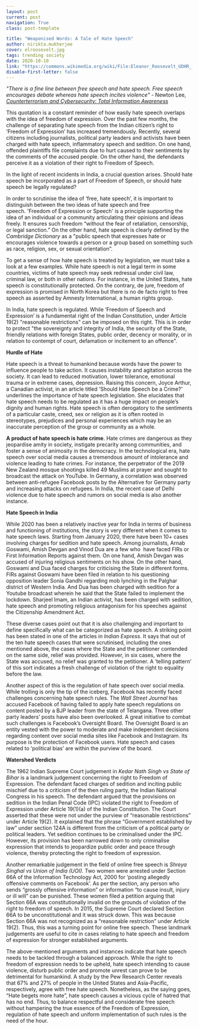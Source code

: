 ```yaml
---
layout: post
current: post
navigation: True
class: post-template

title: "Weaponised Words: A Tale of Hate Speech"
author: nirikta.mukherjee
cover: elroosevelt.jpg
tags: trending society
date: 2020-10-10
link: "https://commons.wikimedia.org/wiki/File:Eleanor_Roosevelt_UDHR_(27758131387).jpg"
disable-first-letter: false
---
```

<p><em >"There is a fine line between free speech and hate speech. Free speech encourages debate whereas hate speech incites violence" -</em><em > </em>Newton Lee,<em > </em><a href="https://www.goodreads.com/work/quotes/24289059" rel="noopener noreferrer" target="_blank" ><em>Counterterrorism and Cybersecurity: Total Information Awareness</em></a></p><p>This quotation is a constant reminder of how easily hate speech overlaps with the idea of freedom of expression.&nbsp;Over the past few months, the challenge of separating hate speech from the Indian citizen’s right to ‘Freedom of Expression’ has increased tremendously. Recently, several citizens including journalists, political party leaders and activists have been charged with hate speech, inflammatory speech and sedition. On one hand, offended plaintiffs file complaints due to hurt caused to their sentiments by the comments of the accused people. On the other hand, the defendants perceive it as a violation of their right to Freedom of Speech.&nbsp;</p><p>In the light of recent incidents in India, a crucial question arises.&nbsp;Should hate speech be incorporated as a part of Freedom of Speech, or should hate speech be legally regulated?&nbsp;</p><p>In order to scrutinise the idea of ‘free, hate speech’, it is important to distinguish between the two ideas of hate speech and free speech.&nbsp;'Freedom of Expression or Speech' is a principle supporting the idea of an individual or a community articulating their opinions and ideas freely. It ensures such freedom “without the fear of retaliation, censorship, or legal sanction.” On the other hand, hate speech is clearly defined by the <em >Cambridge Dictionary</em> as a "public speech that expresses hate or encourages violence towards a person or a group based on something such as race, religion, sex, or sexual orientation”.</p><p>To get a sense of how hate speech is treated by legislation, we must take a look at a few examples. While hate speech is not a legal term in some countries, victims of hate speech may seek redressal under civil law, criminal law, or both in other nations. For instance, in the United States, hate speech is constitutionally protected. On the contrary, de jure, freedom of expression is promised in North Korea but there is no de facto right to free speech as asserted by Amnesty International, a human rights group.&nbsp;</p><p>In India, hate speech is regulated. While ‘Freedom of Speech and Expression’ is a fundamental right of the Indian Constitution, under Article 19(2) "reasonable restrictions" can be imposed on this right. This is in order to protect "the sovereignty and integrity of India, the security of the State, friendly relations with foreign States, public order, decency or morality, or in relation to contempt of court, defamation or incitement to an offence".</p><p><strong >Hurdle of Hate&nbsp;</strong></p><p>Hate speech is a threat to humankind because words have the power to influence people to take action. It causes instability and agitation across the society. It can lead to reduced motivation, lower tolerance, emotional trauma or in extreme cases, depression.&nbsp;Raising this concern, Joyce Arthur, a Canadian activist, in an article titled 'Should Hate Speech be a Crime?' underlines the importance of hate speech legislation. She elucidates that hate speech needs to be regulated as it has a huge impact on people’s dignity and human rights. Hate speech is often derogatory to the sentiments of a particular caste, creed, sex or religion as it is often rooted in stereotypes, prejudices and personal experiences which may be an inaccurate perception of the group or community as a whole.</p><p><strong >A product of hate speech is hate crime</strong>. Hate crimes are dangerous as they jeopardise amity in society, instigate precarity among communities, and foster a sense of animosity in the democracy.&nbsp;In the technological era, hate speech over social media causes a tremendous amount of intolerance and violence leading to hate crimes. For instance, the perpetrator of the 2019 New Zealand mosque shootings killed 49 Muslims at prayer and sought to broadcast the attack on YouTube. In Germany, a correlation was observed between anti-refugee Facebook posts by the Alternative for Germany party and increasing attacks on refugees. In India, the recent case of Delhi violence due to hate speech and rumors on social media is also another instance.&nbsp;</p><p><strong >Hate Speech in India&nbsp;</strong></p><p>While 2020 has been a relatively inactive year for India in terms of business and functioning of institutions, the story is very different when it comes to hate speech laws. Starting from January 2020, there have been 10+ cases involving charges for sedition and hate speech.&nbsp;Among journalists, Arnab Goswami, Amish Devgan and Vinod Dua are a few who&nbsp; have faced FIRs or First Information Reports against them. On one hand, Amish Devgan was accused of injuring religious sentiments on his show. On the other hand, Goswami and Dua faced charges for criticising the State in different forms. FIRs against Goswami have been filed in relation to his questioning opposition leader Sonia Gandhi regarding mob lynching in the Palghar district of Western India. And Dua has been charged with sedition for a Youtube broadcast wherein he said that the State failed to implement the lockdown.&nbsp;Sharjeel Imam, an Indian activist, has been charged with sedition, hate speech and promoting religious antagonism for his speeches against the Citizenship Amendment Act.&nbsp;</p><p>These diverse cases point out that it is also challenging and important to define specifically what can be categorized as hate speech.&nbsp;A striking point has been stated in one of the articles in <em >Indian Express</em>. It says that out of the ten hate speech cases that were scrutinised, including the ones mentioned above, the cases where the State and the petitioner contended on the same side, relief was provided. However, in six cases, where the State was accused, no relief was granted to the petitioner. A ‘telling pattern’ of this sort indicates a fresh challenge of violation of the right to equality before the law.&nbsp;</p><p>Another aspect of this is the regulation of hate speech over social media. While trolling is only the tip of the iceberg, Facebook has recently faced challenges concerning hate speech rules. The <em >Wall Street Journal</em> has accused Facebook of having failed to apply hate speech regulations on content posted by a BJP leader from the state of Telangana. Three other party leaders’ posts have also been overlooked.&nbsp;A great initiative to combat such challenges is Facebook’s Oversight Board. The Oversight Board is an entity vested with the power to moderate and make independent decisions regarding content over social media sites like Facebook and Instagram. Its purpose is the protection of Facebook users. Hate speech and cases related to ‘political bias’ are within the purview of the board.&nbsp;</p><p><strong >Watershed Verdicts&nbsp;</strong></p><p>The 1962 Indian Supreme Court judgement in <em >Kedar Nath Singh vs State of Bihar</em> is a landmark judgement concerning the right to Freedom of Expression. The defendant faced charges of sedition and inciting public mischief due to a criticism of the then ruling party, the Indian National Congress in his speech. The defendant argued that the provisions on sedition in the Indian Penal Code (IPC) violated the right to Freedom of Expression under Article 19(1)(a) of the Indian Constitution.&nbsp;The Court asserted that these were not under the purview of “reasonable restrictions” under Article 19(2). It explained that the phrase “Government established by law” under section 124A is different from the criticism of a political party or political leaders.&nbsp;Yet sedition continues to be criminalised under the IPC. However, its provision has been narrowed down to only criminalise expression that intends to jeopardize public order and peace through violence, thereby protecting the right to freedom of expression.&nbsp;</p><p>Another remarkable judgement in the field of online free speech is <em >Shreya Singhal vs Union of India (UOI).</em> Two women were arrested under Section 66A of the Information Technology Act, 2000 for ‘posting allegedly offensive comments on Facebook’. As per the section, any person who sends “grossly offensive information” or information “to cause insult, injury or ill will” can be punished. These women filed a petition arguing that Section 66A was constitutionally invalid on the grounds of violation of the right to freedom of speech.&nbsp;In 2015, the Supreme Court declared Section 66A to be unconstitutional and it was struck down. This was because Section 66A was not recognized as a “reasonable restriction” under Article 19(2). Thus, this was a turning point for online free speech.&nbsp;These landmark judgements are useful to cite in cases relating to hate speech and freedom of expression for stronger established arguments.&nbsp;</p><p>The above-mentioned arguments and instances indicate that hate speech needs to be tackled through a balanced approach. While the right to freedom of expression needs to be upheld, hate speech intending to cause violence, disturb public order and promote unrest can prove to be detrimental for humankind.&nbsp;A study by the Pew Research Center reveals that 67% and 27% of people in the United States and Asia-Pacific, respectively, agree with free hate speech. Nonetheless, as the saying goes, “Hate begets more hate”, hate speech causes a vicious cycle of hatred that has no end.&nbsp;Thus, to balance respectful and considerate free speech without hampering the true essence of the Freedom of Expression, regulation of hate speech and uniform implementation of such rules is the need of the hour.</p>